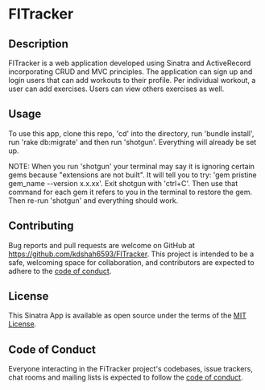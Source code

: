 # FITracker

## Description
FITracker is a web application developed using Sinatra and ActiveRecord incorporating CRUD and MVC principles. The application can sign up and login users that can add workouts to their profile. Per individual workout, a user can add exercises. Users can view others exercises as well. 

## Usage

To use this app, clone this repo, 'cd' into the directory, run 'bundle install', run 'rake db:migrate' and then run 'shotgun'. Everything will already be set up. 

NOTE: When you run 'shotgun' your terminal may say it is ignoring certain gems because "extensions are not built". It will tell you to try: 'gem pristine gem_name --version x.x.xx'. Exit shotgun with 'ctrl+C'. Then use that command for each gem it refers to you in the terminal to restore the gem. Then re-run 'shotgun' and everything should work. 

## Contributing
Bug reports and pull requests are welcome on GitHub at https://github.com/kdshah6593/FITracker. This project is intended to be a safe, welcoming space for collaboration, and contributors are expected to adhere to the [code of conduct](https://github.com/kdshah6593/FITracker/blob/main/CODE_OF_CONDUCT.md).

## License
This Sinatra App is available as open source under the terms of the [MIT License](https://opensource.org/licenses/MIT).

## Code of Conduct

Everyone interacting in the FiTracker project's codebases, issue trackers, chat rooms and mailing lists is expected to follow the [code of conduct](https://github.com/kdshah6593/FITracker/blob/main/CODE_OF_CONDUCT.md).
